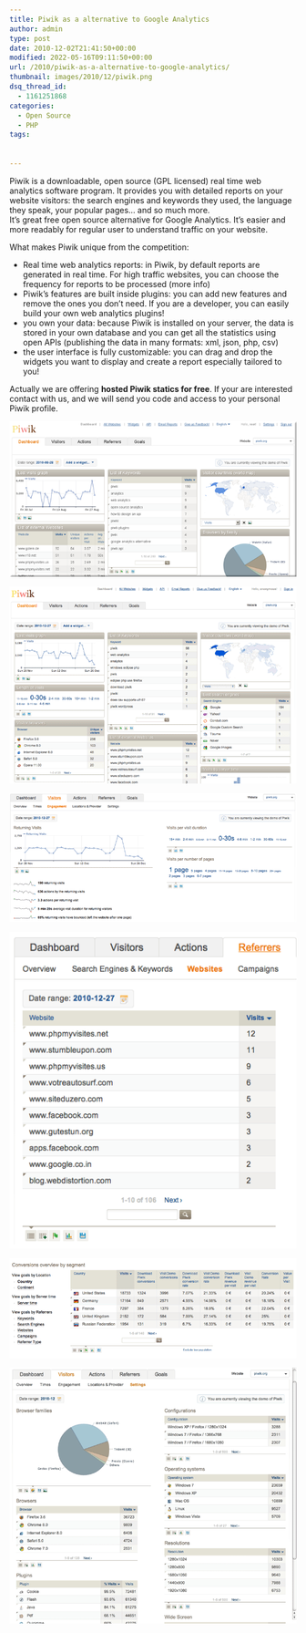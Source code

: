 ```yaml
---
title: Piwik as a alternative to Google Analytics
author: admin
type: post
date: 2010-12-02T21:41:50+00:00
modified: 2022-05-16T09:11:50+00:00
url: /2010/piwik-as-a-alternative-to-google-analytics/
thumbnail: images/2010/12/piwik.png
dsq_thread_id:
  - 1161251868
categories:
  - Open Source
  - PHP
tags:
  

---
```

Piwik is a downloadable, open source (GPL licensed) real time web analytics software program. It provides you with detailed reports on your website visitors: the search engines and keywords they used, the language they speak, your popular pages… and so much more.  
It&#8217;s great free open source alternative for Google Analytics. It&#8217;s easier and more readably for regular user to understand traffic on your website.

What makes Piwik unique from the competition:

  * Real time web analytics reports: in Piwik, by default reports are generated in real time. For high traffic websites, you can choose the frequency for reports to be processed (more info)
  * Piwik&#8217;s features are built inside plugins: you can add new features and remove the ones you don’t need. If you are a developer, you can easily build your own web analytics plugins!
  * you own your data: because Piwik is installed on your server, the data is stored in your own database and you can get all the statistics using open APIs (publishing the data in many formats: xml, json, php, csv)
  * the user interface is fully customizable: you can drag and drop the widgets you want to display and create a report especially tailored to you!

Actually we are offering **hosted Piwik statics for free**. If your are interested contact with us, and we will send you code and access to your personal Piwik profile.


![piwik](/images/2010/12/piwik.png)
  
![piwik1](/images/2010/12/piwik1.png)
  
![piwik2](/images/2010/12/piwik2.png)
 
![piwik3](/images/2010/12/piwik3.png)


![piwik4](/images/2010/12/piwik4.png)

![piwik5](/images/2010/12/piwik5.png)